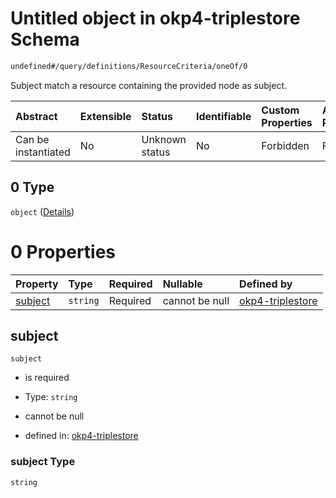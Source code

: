 # Untitled object in okp4-triplestore Schema

```txt
undefined#/query/definitions/ResourceCriteria/oneOf/0
```

Subject match a resource containing the provided node as subject.

| Abstract            | Extensible | Status         | Identifiable | Custom Properties | Additional Properties | Access Restrictions | Defined In                                                                     |
| :------------------ | :--------- | :------------- | :----------- | :---------------- | :-------------------- | :------------------ | :----------------------------------------------------------------------------- |
| Can be instantiated | No         | Unknown status | No           | Forbidden         | Forbidden             | none                | [okp4-triplestore.json\*](schema/okp4-triplestore.json "open original schema") |

## 0 Type

`object` ([Details](okp4-triplestore-querymsg-definitions-resourcecriteria-oneof-0.md))

# 0 Properties

| Property            | Type     | Required | Nullable       | Defined by                                                                                                                                                                          |
| :------------------ | :------- | :------- | :------------- | :---------------------------------------------------------------------------------------------------------------------------------------------------------------------------------- |
| [subject](#subject) | `string` | Required | cannot be null | [okp4-triplestore](okp4-triplestore-querymsg-definitions-resourcecriteria-oneof-0-properties-subject.md "undefined#/query/definitions/ResourceCriteria/oneOf/0/properties/subject") |

## subject



`subject`

*   is required

*   Type: `string`

*   cannot be null

*   defined in: [okp4-triplestore](okp4-triplestore-querymsg-definitions-resourcecriteria-oneof-0-properties-subject.md "undefined#/query/definitions/ResourceCriteria/oneOf/0/properties/subject")

### subject Type

`string`
